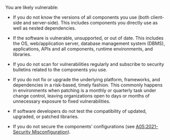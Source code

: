 You are likely vulnerable:

- If you do not know the versions of all components you use (both client-side and server-side). This includes components you directly use as well as nested dependencies.
    
- If the software is vulnerable, unsupported, or out of date. This includes the OS, web/application server, database management system (DBMS), applications, APIs and all components, runtime environments, and libraries.
    
- If you do not scan for vulnerabilities regularly and subscribe to security bulletins related to the components you use.
    
- If you do not fix or upgrade the underlying platform, frameworks, and dependencies in a risk-based, timely fashion. This commonly happens in environments when patching is a monthly or quarterly task under change control, leaving organizations open to days or months of unnecessary exposure to fixed vulnerabilities.
    
- If software developers do not test the compatibility of updated, upgraded, or patched libraries.
    
- If you do not secure the components’ configurations (see [A05:2021-Security Misconfiguration](https://owasp.org/Top10/A05_2021-Security_Misconfiguration/)).